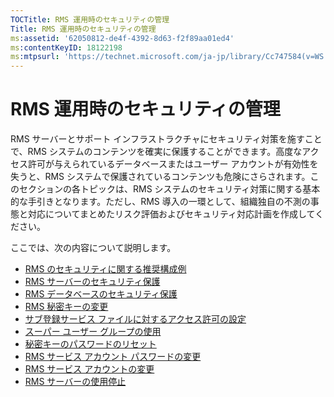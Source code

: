 ```yaml
---
TOCTitle: RMS 運用時のセキュリティの管理
Title: RMS 運用時のセキュリティの管理
ms:assetid: '62050812-de4f-4392-8d63-f2f89aa01ed4'
ms:contentKeyID: 18122198
ms:mtpsurl: 'https://technet.microsoft.com/ja-jp/library/Cc747584(v=WS.10)'
---
```


RMS 運用時のセキュリティの管理
==============================

RMS サーバーとサポート インフラストラクチャにセキュリティ対策を施すことで、RMS システムのコンテンツを確実に保護することができます。高度なアクセス許可が与えられているデータベースまたはユーザー アカウントが有効性を失うと、RMS システムで保護されているコンテンツも危険にさらされます。このセクションの各トピックは、RMS システムのセキュリティ対策に関する基本的な手引きとなります。ただし、RMS 導入の一環として、組織独自の不測の事態と対応についてまとめたリスク評価およびセキュリティ対応計画を作成してください。

ここでは、次の内容について説明します。

-   [RMS のセキュリティに関する推奨構成例](https://technet.microsoft.com/762037ce-9bee-4d89-bb14-7dd1c004dca3)
-   [RMS サーバーのセキュリティ保護](https://technet.microsoft.com/7e6c4d3a-6cfb-4e96-9dda-ead83f961a6e)
-   [RMS データベースのセキュリティ保護](https://technet.microsoft.com/65802f9a-81bc-4398-968a-00c9b1dca2fa)
-   [RMS 秘密キーの変更](https://technet.microsoft.com/da32137e-394a-42b2-9552-ba20f4547c23)
-   [サブ登録サービス ファイルに対するアクセス許可の設定](https://technet.microsoft.com/737bb69b-fe26-4057-9569-e632f7bbf295)
-   [スーパー ユーザー グループの使用](https://technet.microsoft.com/0febcb3e-7124-4e51-971a-1013b928d33b)
-   [秘密キーのパスワードのリセット](https://technet.microsoft.com/ceba927e-a7fd-4b06-bb70-5e5d9d6d099c)
-   [RMS サービス アカウント パスワードの変更](https://technet.microsoft.com/435c9cef-b622-48b3-9d4d-4bf5cac7d52d)
-   [RMS サービス アカウントの変更](https://technet.microsoft.com/f257d66d-b823-41e4-bcb7-7c90eb295238)
-   [RMS サーバーの使用停止](https://technet.microsoft.com/11badb02-62c1-455c-96b7-935bbcb496bc)
